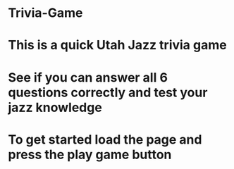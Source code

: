 # Trivia-Game
# This is a quick Utah Jazz trivia game
# See if you can answer all 6 questions correctly and test your jazz knowledge
# To get started load the page and press the play game button
